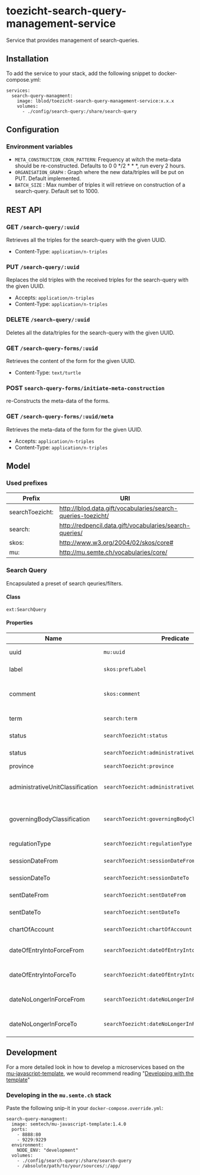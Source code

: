 # toezicht-search-query-management-service

Service that provides management of search-queries.

## Installation

To add the service to your stack, add the following snippet to docker-compose.yml:

```
services:
  search-query-managment:
    image: lblod/toezicht-search-query-management-service:x.x.x
    volumes:
      - ./config/search-query:/share/search-query
```

## Configuration

### Environment variables

- `META_CONSTRUCTION_CRON_PATTERN`: Frequency at witch the meta-data should be re-constructed. Defaults to 0 0 */2 * * *, run every 2 hours.
- `ORGANISATION_GRAPH` : Graph where the new data/triples will be put on PUT. Default implemented.
- `BATCH_SIZE` : Max number of triples it will retrieve on construction of a search-query. Default set to 1000.

   
## REST API

### GET `/search-query/:uuid`

Retrieves all the triples for the search-query with the given UUID.

- Content-Type: `application/n-triples`

### PUT `/search-query/:uuid`

Replaces the old triples with the received triples for the search-query with the given UUID.

- Accepts: `application/n-triples`
- Content-Type: `application/n-triples`

### DELETE `/search-query/:uuid`

Deletes all the data/triples for the search-query with the given UUID.

### GET `/search-query-forms/:uuid`

Retrieves the content of the form for the given UUID.

- Content-Type: `text/turtle`

### POST `search-query-forms/initiate-meta-construction`

re-Constructs the meta-data of the forms.

### GET `/search-query-forms/:uuid/meta`

Retrieves the meta-data of the form for the given UUID.

- Accepts: `application/n-triples`
- Content-Type: `application/n-triples`

## Model

### Used prefixes

Prefix | URI 
--- | --- 
searchToezicht: |  <http://lblod.data.gift/vocabularies/search-queries-toezicht/>
search: | <http://redpencil.data.gift/vocabularies/search-queries/>
skos: |  <http://www.w3.org/2004/02/skos/core#>
mu: |  <http://mu.semte.ch/vocabularies/core/>

### Search Query

Encapsulated a preset of search qeuries/filters.

#### Class

`ext:SearchQuery`

#### Properties

 Name | Predicate | Range | Definition 
--- | --- | --- | ---
uuid | `mu:uuid` | `xsd:string` | unique identifier
label | `skos:prefLabel` | `xsd:string` | name of the SearchQuery
comment | `skos:comment` | `xsd:string` | more detailed description of the SearchQuery
term | `search:term` | `xsd:string` | search term filter
status | `searchToezicht:status` | `xsd:boolean` | state of dossiers filter
status | `searchToezicht:administrativeUnit` | `uri` | administrative unit filter
province | `searchToezicht:province` | `uri` | province filter
administrativeUnitClassification | `searchToezicht:administrativeUnitClassification` | `uri` | administrative unit classification filter
governingBodyClassification | `searchToezicht:governingBodyClassification` | `uri` | governing-body classification filter
regulationType | `searchToezicht:regulationType` | `uri` | regulationType filter
sessionDateFrom | `searchToezicht:sessionDateFrom` | `xsd:date` | session date from filter
sessionDateTo | `searchToezicht:sessionDateTo` | `xsd:date` | session date to filter
sentDateFrom | `searchToezicht:sentDateFrom` | `xsd:date` | sent date from filter
sentDateTo | `searchToezicht:sentDateTo` | `xsd:date` | sent date to filter 
chartOfAccount | `searchToezicht:chartOfAccount` | `uri` | chart of account filter
dateOfEntryIntoForceFrom | `searchToezicht:dateOfEntryIntoForceFrom` | `xsd:date` | date of entry into force from filter
dateOfEntryIntoForceTo | `searchToezicht:dateOfEntryIntoForceTo` | `xsd:date` | date of entry into force to filter
dateNoLongerInForceFrom | `searchToezicht:dateNoLongerInForceFrom` | `xsd:date` | date no longer in force from filter
dateNoLongerInForceTo | `searchToezicht:dateNoLongerInForceTo` | `xsd:date` | date no longer in force to filter

## Development

For a more detailed look in how to develop a microservices based on the [mu-javascript-template](https://github.com/mu-semtech/mu-javascript-template), 
we would recommend reading "[Developing with the template](https://github.com/mu-semtech/mu-javascript-template#developing-with-the-template)"

### Developing in the `mu.semte.ch` stack

Paste the following snip-it in your `docker-compose.override.yml`:

````  
search-query-managment:
  image: semtech/mu-javascript-template:1.4.0
  ports:
    - 8888:80
    - 9229:9229
  environment:
    NODE_ENV: "development"
  volumes:
    - ./config/search-query:/share/search-query
    - /absolute/path/to/your/sources/:/app/
